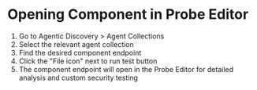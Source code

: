# Opening Component in Probe Editor

1. Go to Agentic Discovery > Agent Collections
2. Select the relevant agent collection
3. Find the desired component endpoint
4. Click the "File icon" next to run test button
5. The component endpoint will open in the Probe Editor for detailed analysis and custom security testing
